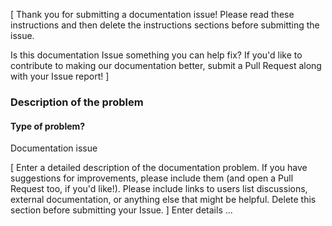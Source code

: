 [ Thank you for submitting a documentation issue! Please read these instructions and then delete the instructions sections before submitting the issue.

Is this documentation Issue something you can help fix? If you'd like to contribute to making our documentation better, submit a Pull Request along with your Issue report! ]

### Description of the problem

#### Type of problem?
Documentation issue

[ Enter a detailed description of the documentation problem. If you have suggestions for improvements, please include them (and open a Pull Request too, if you'd like!). Please include links to users list discussions, external documentation, or anything else that might be helpful. Delete this section before submitting your Issue. ]  Enter details ...
